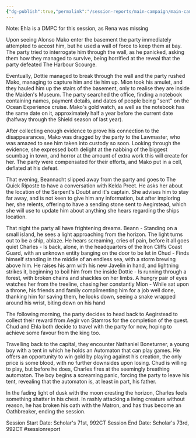 ```yaml
---
{"dg-publish":true,"permalink":"/session-reports/main-campaign/main-campaign-session-6/"}
---
```



Note: Ehla is a DMPC for this session, as Rena was missing

Upon seeing Alonso Mako enter the basement the party immediately attempted to accost him, but he used a wall of force to keep them at bay. The party tried to interrogate him through the wall, as he panicked, asking them how they managed to survive, being horrified at the reveal that the party defeated The Harbour Scourge. 

Eventually, Dottie managed to break through the wall and the party rushed Mako, managing to capture him and tie him up. Mion took his amulet, and they hauled him up the stairs of the basement, only to realise they are inside the Maiden's Museum. The party searched the office, finding a notebook containing names, payment details, and dates of people being "sent" on the Ocean Experience cruise. Mako's gold watch, as well as the notebook has the same date on it, approximately half a year before the current date (halfway through the Shield season of last year).

After collecting enough evidence to prove his connection to the disappearances, Mako was dragged by the party to the Lawmaster, who was amazed to see him taken into custody so soon. Looking through the evidence, she expressed both delight at the nabbing of the biggest scumbag in town, and horror at the amount of extra work this will create for her. The party were compensated for their efforts, and Mako put in a cell, deflated at his defeat.

That evening, Beannacht slipped away from the party and goes to The Quick Riposte to have a conversation with Kelda Preet. He asks her about the location of the Serpent's Doubt and it's captain. She advises him to stay far away, and is not keen to give him any information, but after imploring her, she relents, offering to have a sending stone sent to Aegirstead, which she will use to update him about anything she hears regarding the ships location.

That night the party all have frightening dreams.
Beann - Standing on a small island, he sees a light approaching from the horizon. The light turns out to be a ship, ablaze. He hears screaming, cries of pain, before it all goes quiet
Charles - Is back, alone, in the headquarters of the Iron Cliffs Coast Guard, with an unknown entity banging on the door to be let in
Chud - Finds himself standing in the middle of an endless sea, with a storm brewing above him. He raises his arm with his new Javelin in hand, and lightning strikes it, beginning to boil him from the inside
Dottie - Is running through a forest, with broken chains and shackles on her limbs. A hungry pair of eyes watches her from the treeline, chasing her constantly
Mion - While sat upon a throne, his friends and family complimenting him for a job well done, thanking him for saving them, he looks down, seeing a snake wrapped around his wrist, biting down on his hand

The following morning, the party decides to head back to Aegirstead to collect their reward from Aegir von Stamros for the completion of the quest. Chud and Ehla both decide to travel with the party for now, hoping to achieve some favour from the king too.

Travelling back to the capital, they encounter Nathaniel Boneturner, a young boy with a tent in which he holds an Automaton that can play games. He offers an opportunity to win gold by playing against his creation, the only price is some blood, with no further downsides upon losing. Chud is willing to play, but before he does, Charles fires at the seemingly breathing automaton. The boy begins a screaming panic, forcing the party to leave his tent, revealing that the automaton is, at least in part, his father.

In the fading light of dusk with the moon cresting the horizon, Charles feels something shatter in his chest. In rashly attacking a living creature without reason, he has broken his oath with the Matron, and has thus become an Oathbreaker, ending the session.

Session Start Date: Scholar's 71st, 992CT
Session End Date: Scholar's 73rd, 992CT
#sessionreport 